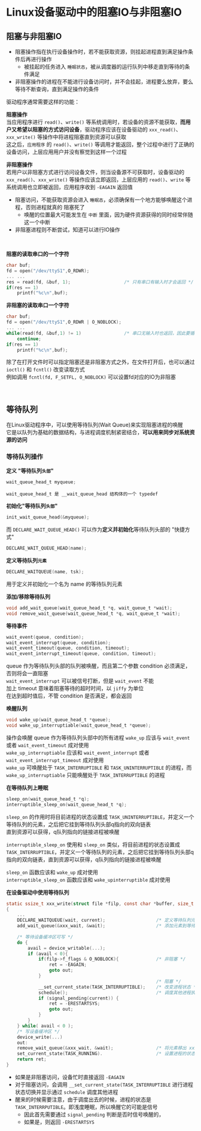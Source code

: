 # Linux设备驱动中的阻塞IO与非阻塞IO
## 阻塞与非阻塞IO
+ 阻塞操作指在执行设备操作时，若不能获取资源，则挂起进程直到满足操作条件后再进行操作  
	+ 被挂起的任务进入 `睡眠状态`，被从调度器的运行队列中移走直到等待的条件满足  
+ 非阻塞操作的进程在不能进行设备访问时，并不会挂起，进程要么放弃，要么等待不断查询，直到满足操作的条件

驱动程序通常需要这样的功能：  

**阻塞操作**  
当应用程序进行 `read()`、`write()` 等系统调用时，若设备的资源不能获取，**而用户又希望以阻塞的方式访问设备**，驱动程序应该在设备驱动的 `xxx_read()`、`xxx_write()` 等操作中将进程阻塞直到资源可以获取  
这之后，`应用程序` 的 `read()`、`write()` 等调用才能返回，整个过程中进行了正确的设备访问，上层应用用户并没有察觉到这样一个过程

**非阻塞操作**  
若用户以非阻塞方式进行访问设备文件，则当设备源不可获取时，设备驱动的 `xxx_read()`、`xxx_write()` 等操作应该立即返回，上层应用的 `read()`、`write` 等系统调用也立即被返回，应用程序收到 `-EAGAIN` 返回值

+ 阻塞访问，不能获取资源会进入 `睡眠态`，必须确保有一个地方能够唤醒这个进程，否则进程就真的 阻塞死了  
	+ 唤醒的位置最大可能发生在 `中断` 里面，因为硬件资源获得的同时经常伴随这一个中断  
+ 非阻塞进程则不断尝试，知道可以进行IO操作

</br>

**阻塞的读取串口的一个字符**  

```c
char buf;
fd = open("/dev/ttyS1",O_RDWR);
... ... 
res = read(fd, &buf, 1);					/* 只有串口有输入时才会返回 */
if(res == 1)
	printf("%c\n",buf);
```

**非阻塞的读取串口一个字符**
```c
char buf;
fd = open("/dev/ttyS1",O_RDWR | O_NOBLOCK);
... ... 
while(read(fd, &buf,1) != 1)				/* 串口无输入时也返回，因此要循环尝试读取串口 */
	continue;
if(res == 1)
	printf("%c\n",buf);
```

除了在打开文件时可以指定阻塞还是非阻塞方式之外，在文件打开后，也可以通过 `ioctl()` 和 `fcntl()` 改变读取方式  
例如调用 `fcntl(fd, F_SETFL, O_NOBLOCK)` 可以设置fd对应的IO为非阻塞

</br>

## 等待队列
在Linux驱动程序中，可以使用等待队列(Wait Queue)来实现阻塞进程的唤醒  
它是以队列为基础的数据结构，与进程调度机制紧密结合，**可以用来同步对系统资源的访问**  

### 等待队列操作
**定义 "等待队列`头部`"**  
```c
wait_queue_head_t myqueue;
```
`wait_queue_head_t 是 __wait_queue_head 结构体的一个 typedef`

**初始化"等待队列`头部`"**  
```c
init_wait_queue_head(&myqueue);
```
而 `DECLARE_WAIT_QUEUE_HEAD()` 可以作为**定义并初始化**等待队列头部的 "快捷方式"
```c
DECLARE_WAIT_QUEUE_HEAD(name);
```

**定义等待队列`元素`**  
```c
DECLARE_WAITQUEUE(name, tsk);
```
用于定义并初始化一个名为 name 的等待队列元素

**添加/移除等待队列**  
```c
void add_wait_queue(wait_queue_head_t *q, wait_queue_t *wait);   			/* 添加队列元素 */
void remove_wait_queue(wait_queue_head_t *q, wait_queue_t *wait);			/* 删除队列元素 */
```

**等待事件**
```c
wait_event(queue, condition);
wait_event_interrupt(queue, condition);
wait_event_timeout(queue, condition, timeout);
wait_event_interrupt_timeout(queue, condition, timeout);
```
queue 作为等待队列头部的队列被唤醒，而且第二个参数 condition 必须满足，否则将会一直阻塞  
`wait_event_interrupt` 可以被信号打断，但是 `wait_event` 不能  
加上 timeout 意味着阻塞等待的超时时间，以 `jiffy` 为单位  
在达到超时值后，不管 condition 是否满足，都会返回

**唤醒队列**
```c
void wake_up(wait_queue_head_t *queue);
void wake_up_interruptiable(wait_queue_head_t *queue);
```

操作会唤醒 queue 作为等待队列头部中的所有进程
`wake_up` 应该与 `wait_event` 或者 `wait_event_timeout` 成对使用  
`wake_up_interruptiable` 应该和 `wait_event_interrupt` 或者 `wait_event_interrupt_timeout` 成对使用  
`wake_up` 可唤醒处于 `TASK_INTERRUPTIBLE` 和 `TASK_UNINTERRUPTIBLE` 的进程，而 `wake_up_interruptiable` 只能唤醒处于 `TASK_INTERRUPTIBLE` 的进程

**在等待队列上睡眠**  
```c
sleep_on(wait_queue_head_t *q);
interruptible_sleep_on(wait_queue_head_t *q);
```
`sleep_on` 的作用时将目前进程的状态设置成 `TASK_UNINTERRUPTIBLE`，并定义一个等待队列的元素，之后把它挂到等待队列头部q指向的双向链表  
直到资源可以获得，q队列指向的链接进程被唤醒  

`interruptible_sleep_on` 使用和 `sleep_on` 类似，将目前进程的状态设置成 `TASK_INTERRUPTIBLE`，并定义一个等待队列的元素，之后把它挂到等待队列头部q指向的双向链表，直到资源可以获得，q队列指向的链接进程被唤醒  

`sleep_on` 函数应该和 `wake_up` 成对使用  
`interruptible_sleep_on` 函数应该和 `wake_upinterruptible` 成对使用  

**在设备驱动中使用等待队列**  
```c
static ssize_t xxx_write(struct file *filp, const char *buffer, size_t count, loff_t *ppos)
{
	...
	DECLARE_WAITQUEUE(wait, current);					/* 定义等待队列元素 */
	add_wait_queue(&xxx_wait, &wait);					/* 添加元素到等待队列 */
	
	/* 等待设备缓冲区可写 */
	do {
		avail = device_writable(...);
		if (avail < 0){
			if(filp->f_flags & O_NOBLOCK){				/* 非阻塞 */
				ret = -EAGAIN;
				goto out;
			}											
														/* 阻塞 */
			__set_current_state(TASK_INTERRUPTIBLE);	/* 改变进程状态 */
			schedule();									/* 调度其他进程执行 */
			if (signal_pending(current)) {
				ret = -ERESTARTSYS;
				goto out;
			}
		}
	} while( avail < 0 );
	/* 写设备缓冲区 */
	device_write(...)
	out:
	remove_wait_queue(&xxx_wait, &wait);				/* 将元素移出 xxx_wait 指引的队列 */
	set_current_state(TASK_RUNNING).					/* 设置进程的状态为 TASK_RUNNING */ 
	return ret;
}
```
+ 如果是非阻塞访问，设备忙时直接返回 `-EAGAIN`
+ 对于阻塞访问，会调用 `__set_current_state(TASK_INTERRUPTIBLE` 进行进程状态切换并显示通过 `schedule` 调度其他进程
+ 醒来的时候需要注意，由于调度出去的时候，进程的状态是 `TASK_INTERRPUTIBLE`。即浅度睡眠，所以唤醒它的可能是信号
	+ 因此首先需要通过 `signal_pending` 判断是否时信号唤醒的，
	+ 如果是，则返回 `-ERESTARTSYS`



